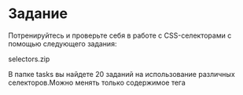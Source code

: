 # Задание

Потренируйтесь и проверьте себя в работе с CSS-селекторами с помощью следующего задания:

selectors.zip

В папке tasks вы найдете 20 заданий на использование различных селекторов.Можно менять только содержимое тега <style> . В итоге левая половина должна совпасть с картинкой справа или с условиями, которые в ней описаны.

Для просмотра результата просто откройте любое из заданий в браузере. Для удобства используйте ссылки на предыдущее и следующее задания или стрелки на клавиатуре. Цвета, которые вам могут пригодиться, находятся в файле colours.css. Обратите внимание, что некоторые изображения могут не полностью совпасть с вашими решениями по причине искажения формата изображений или отличий операционных систем.

Ниже мы приводим эталонное решение. Рекомендуем изучить его, если вы столкнулись со сложностями или хотите найти более простые подходы к решению задач:

selectors-solved.zip